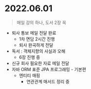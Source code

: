 # 2022.06.01
> 매일 강의 하나, 도서 2장 꼭

- 퇴사 통보 메일 전달 완료
	- 1차 면담 2시간 진행
	- 퇴사 완곡하게 전달
- 독서 : 객체지향의 사실과 오해
	- 6장 진행 중
- 신규 회사 필요한 자료 메일 전달
- 자바 ORM 표준 JPA 프로그래밍 - 기본편
	- 엔티티 매핑
		- 연관관계 매서드 정리 중
